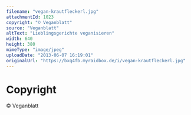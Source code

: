 ```yaml
---
filename: "vegan-krautfleckerl.jpg"
attachmentId: 1023
copyright: "© Veganblatt"
source: "Veganblatt"
altText: "Lieblingsgerichte veganisieren"
width: 640
height: 380
mimeType: "image/jpeg"
uploadDate: "2013-06-07 16:19:01"
originalUrl: "https://bxq4fb.myraidbox.de/i/vegan-krautfleckerl.jpg"
---
```


# Copyright

© Veganblatt
